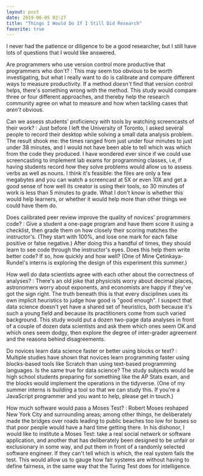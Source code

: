 ```yaml
---
layout: post
date: 2019-06-05 02:27
title: "Things I Would Do If I Still Did Research"
favorite: true
---
```


I never had the patience or diligence to be a good researcher,
but I still have lots of questions that I would like answered.

Are programmers who use version control more productive that programmers who don't?
:   This may seem too obvious to be worth investigating,
    but what I really want to do is calibrate and compare different ways to measure productivity.
    If a method *doesn't* find that version control helps,
    there's something wrong with the method.
    This study would compare three or four different approaches,
    and thereby help the research community agree on what to measure and how
    when tackling cases that *aren't* obvious.

Can we assess students' proficiency with tools by watching screencasts of their work?
:   Just before I left the University of Toronto,
    I asked several people to record their desktop while solving a small data analysis problem.
    The result shook me:
    the times ranged from just under four minutes to just under 38 minutes,
    and I would not have been able to tell which was which
    from the code they produced.
    I have wondered ever since if we could use screencasting to implement lab exams for programming classes,
    i.e,
    if having students record *how* they solve problems would allow us to assess verbs as well as nouns.
    I think it's feasible:
    the files are only a few megabytes
    and you can watch a screencast at 5X or even 10X
    and get a good sense of how well its creator is using their tools,
    so 30 minutes of work is less than 5 minutes to grade.
    What I don't know is whether this would help learners,
    or whether it would help more than other things we could have them do.

Does calibrated peer review improve the quality of novices' programmers code?
:   Give a student a one-page program and have them score it using a checklist,
    then grade them on how closely their scoring matches the instructor's.
    (They start with 100%, and lose one mark for each false positive or false negative.)
    After doing this a handful of times,
    they should learn to see code through the instructor's eyes.
    Does this help them write better code?
    If so,
    how quickly and how well?
    (One of Mine Çetinkaya-Rundel's interns
    is exploring the design of this experiment this summer.)

How well do data scientists agree with each other about the correctness of analyses?
:   There's an old joke that physicists worry about decimal places,
    astronomers worry about exponents,
    and economists are happy if they've got the sign right.
    The truth beneath this is that
    every disciplines uses its own implicit heuristics to judge how good is "good enough".
    I suspect that data science doesn't yet have a shared set of heuristics,
    both because it's such a young field
    and because its practitioners come from such varied background.
    This study would put a dozen two-page data analyses in front of a couple of dozen data scientists
    and ask them which ones seem OK and which ones seem dodgy,
    then explore the degree of inter-grader agreement and the reasons behind disagreements.

Do novices learn data science faster or better using blocks or text?
:   Multiple studies have shown that novices learn programming faster using blocks-based tools like Scratch
    than using text-based programming languages.
    Is the same true for data science?
    The study subjects would be high school students preparing for something like the AP Stats exam,
    and the blocks would implement the operations in the tidyverse.
    (One of my summer interns is building a tool so that we can study this.
    If you're a JavaScript programmer and you want to help, please get in touch.)

How much software would pass a Moses Test?
:   Robert Moses reshaped New York City and surrounding areas;
    among other things,
    he deliberately made the bridges over roads leading to public beaches too low for buses
    so that poor people would have a hard time getting there.
    In his dishonor,
    I would like to institute a Moses Test:
    take a real social network or software application,
    and another that has deliberately been designed to be unfair or exclusionary in some way,
    and put them in front of a randomly selected software engineer.
    If they can't tell which is which,
    the real system fails the test.
    This would allow us to gauge how fair systems are without having to define fairness,
    in the same way that the Turing Test does for intelligence.
